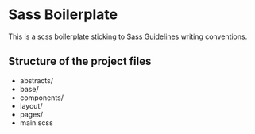 # Sass Boilerplate

This is a scss boilerplate sticking to [Sass Guidelines](https://sass-guidelin.es/#architecture) writing conventions.

## Structure of the project files

- abstracts/
- base/
- components/
- layout/
- pages/
- main.scss
